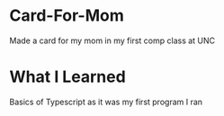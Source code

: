 # Card-For-Mom
Made a card for my mom in my first comp class at UNC
# What I Learned
Basics of Typescript as it was my first program I ran
